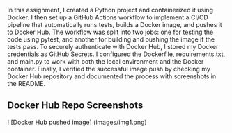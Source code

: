 In this assignment, I created a Python project and containerized it using Docker. I then set up a GitHub Actions workflow to implement a CI/CD pipeline that automatically runs tests, builds a Docker image, and pushes it to Docker Hub. The workflow was split into two jobs: one for testing the code using pytest, and another for building and pushing the image if the tests pass. To securely authenticate with Docker Hub, I stored my Docker credentials as GitHub Secrets. I configured the Dockerfile, requirements.txt, and main.py to work with both the local environment and the Docker container. Finally, I verified the successful image push by checking my Docker Hub repository and documented the process with screenshots in the README.




## Docker Hub Repo Screenshots

! [Docker Hub pushed image] (images/img1.png)
